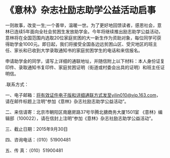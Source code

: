 # 《意林》杂志社励志助学公益活动启事

一则故事，改变一生;一个善举，温暖一世。为了更好地回馈读者，感恩社会，意林已连续5年面向全社会贫困生发放助学金。今年将继续推出励志助学公益活动，意林将在全国范围内选取20位家庭贫困的大一新生作为资助对象，每位同学可获得助学金1000元。即日起，我们将接受全国各边远贫困山区、受灾地区的班主任、家长和已收到大学录取通知书的家庭贫困学生的电话和来信报名。 

申请助学金的同学，请写上详细的通联地址，并随信附上以下材料：本人身份证复印件、录取通知书复印件、家庭贫困证明（街道或村委会出具的证明）和班主任证明信。 

.联系方式： 

一、电子邮箱：将有效证件电子版和详细通联方式发至yilin010@vip.163.com，请在邮件标题上注明“参加《意林》杂志社励志助学公益活动”。 

二、来信请寄：北京市朝阳区南磨房路37号华腾北搪商务大厦1501室 《意林》编辑部（100022），请在信封上注明“参加《意林》杂志社励志助学公益活动”。 

三、截止日期：2015年9月30日 

四、咨询电话：（010）51900481 

五、传 真：（010）51900481